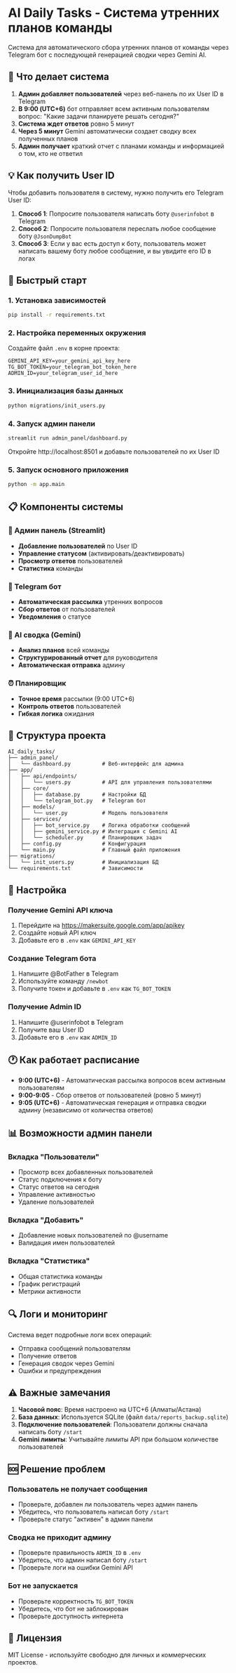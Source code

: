 # AI Daily Tasks - Система утренних планов команды

Система для автоматического сбора утренних планов от команды через Telegram бот с последующей генерацией сводки через Gemini AI.

## 🎯 Что делает система

1. **Админ добавляет пользователей** через веб-панель по их User ID в Telegram
2. **В 9:00 (UTC+6)** бот отправляет всем активным пользователям вопрос: "Какие задачи планируете решать сегодня?"
3. **Система ждет ответов** ровно 5 минут
4. **Через 5 минут** Gemini автоматически создает сводку всех полученных планов
5. **Админ получает** краткий отчет с планами команды и информацией о том, кто не ответил

## 💡 Как получить User ID

Чтобы добавить пользователя в систему, нужно получить его Telegram User ID:

1. **Способ 1**: Попросите пользователя написать боту `@userinfobot` в Telegram
2. **Способ 2**: Попросите пользователя переслать любое сообщение боту `@JsonDumpBot`
3. **Способ 3**: Если у вас есть доступ к боту, пользователь может написать вашему боту любое сообщение, и вы увидите его ID в логах

## 🚀 Быстрый старт

### 1. Установка зависимостей
```bash
pip install -r requirements.txt
```

### 2. Настройка переменных окружения
Создайте файл `.env` в корне проекта:
```env
GEMINI_API_KEY=your_gemini_api_key_here
TG_BOT_TOKEN=your_telegram_bot_token_here
ADMIN_ID=your_telegram_user_id_here
```

### 3. Инициализация базы данных
```bash
python migrations/init_users.py
```

### 4. Запуск админ панели
```bash
streamlit run admin_panel/dashboard.py
```
Откройте http://localhost:8501 и добавьте пользователей по их User ID

### 5. Запуск основного приложения
```bash
python -m app.main
```

## 📋 Компоненты системы

### 🔧 Админ панель (Streamlit)
- **Добавление пользователей** по User ID
- **Управление статусом** (активировать/деактивировать)
- **Просмотр ответов** пользователей
- **Статистика** команды

### 🤖 Telegram бот
- **Автоматическая рассылка** утренних вопросов
- **Сбор ответов** от пользователей
- **Уведомления** о статусе

### 🧠 AI сводка (Gemini)
- **Анализ планов** всей команды
- **Структурированный отчет** для руководителя
- **Автоматическая отправка** админу

### ⏰ Планировщик
- **Точное время** рассылки (9:00 UTC+6)
- **Контроль ответов** пользователей
- **Гибкая логика** ожидания

## 📁 Структура проекта

```
AI_daily_tasks/
├── admin_panel/
│   └── dashboard.py          # Веб-интерфейс для админа
├── app/
│   ├── api/endpoints/
│   │   └── users.py          # API для управления пользователями
│   ├── core/
│   │   ├── database.py       # Настройки БД
│   │   └── telegram_bot.py   # Telegram бот
│   ├── models/
│   │   └── user.py           # Модель пользователя
│   ├── services/
│   │   ├── bot_service.py    # Логика обработки сообщений
│   │   ├── gemini_service.py # Интеграция с Gemini AI
│   │   └── scheduler.py      # Планировщик задач
│   ├── config.py             # Конфигурация
│   └── main.py               # Главный файл приложения
├── migrations/
│   └── init_users.py         # Инициализация БД
└── requirements.txt          # Зависимости
```

## 🔐 Настройка

### Получение Gemini API ключа
1. Перейдите на https://makersuite.google.com/app/apikey
2. Создайте новый API ключ
3. Добавьте его в `.env` как `GEMINI_API_KEY`

### Создание Telegram бота
1. Напишите @BotFather в Telegram
2. Используйте команду `/newbot`
3. Получите токен и добавьте в `.env` как `TG_BOT_TOKEN`

### Получение Admin ID
1. Напишите @userinfobot в Telegram
2. Получите ваш User ID
3. Добавьте его в `.env` как `ADMIN_ID`

## 🕐 Как работает расписание

- **9:00 (UTC+6)** - Автоматическая рассылка вопросов всем активным пользователям
- **9:00-9:05** - Сбор ответов от пользователей (ровно 5 минут)
- **9:05 (UTC+6)** - Автоматическая генерация и отправка сводки админу (независимо от количества ответов)

## 📊 Возможности админ панели

### Вкладка "Пользователи"
- Просмотр всех добавленных пользователей
- Статус подключения к боту
- Статус ответов на сегодня
- Управление активностью
- Удаление пользователей

### Вкладка "Добавить"
- Добавление новых пользователей по @username
- Валидация имен пользователей

### Вкладка "Статистика"
- Общая статистика команды
- График регистраций
- Метрики активности

## 🔍 Логи и мониторинг

Система ведет подробные логи всех операций:
- Отправка сообщений пользователям
- Получение ответов
- Генерация сводок через Gemini
- Ошибки и предупреждения

## ⚠️ Важные замечания

1. **Часовой пояс**: Время настроено на UTC+6 (Алматы/Астана)
2. **База данных**: Используется SQLite (файл `data/reports_backup.sqlite`)
3. **Подключение пользователей**: Пользователи должны сначала написать боту `/start`
4. **Gemini лимиты**: Учитывайте лимиты API при большом количестве пользователей

## 🆘 Решение проблем

### Пользователь не получает сообщения
- Проверьте, добавлен ли пользователь через админ панель
- Убедитесь, что пользователь написал боту `/start`
- Проверьте статус "активен" в админ панели

### Сводка не приходит админу
- Проверьте правильность `ADMIN_ID` в `.env`
- Убедитесь, что админ написал боту `/start`
- Проверьте логи на ошибки Gemini API

### Бот не запускается
- Проверьте корректность `TG_BOT_TOKEN`
- Убедитесь, что бот не заблокирован
- Проверьте доступность интернета

## 📝 Лицензия

MIT License - используйте свободно для личных и коммерческих проектов. 